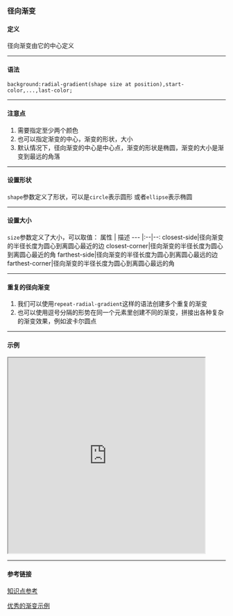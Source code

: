 ### 径向渐变
#### 定义
径向渐变由它的中心定义

---

#### 语法
`background:radial-gradient(shape size at position),start-color,...,last-color;`

---

#### 注意点
1. 需要指定至少两个颜色
2. 也可以指定渐变的中心，渐变的形状，大小
3. 默认情况下，径向渐变的中心是中心点，渐变的形状是椭圆，渐变的大小是渐变到最远的角落

---

#### 设置形状
`shape`参数定义了形状，可以是`circle`表示圆形 或者`ellipse`表示椭圆

---

#### 设置大小
`size`参数定义了大小，可以取值：
属性 | 描述 
--- |:--|--:
closest-side|径向渐变的半径长度为圆心到离圆心最近的边
closest-corner|径向渐变的半径长度为圆心到离圆心最近的角
farthest-side|径向渐变的半径长度为圆心到离圆心最远的边
farthest-corner|径向渐变的半径长度为圆心到离圆心最远的角

---

#### 重复的径向渐变
1. 我们可以使用`repeat-radial-gradient`这样的语法创建多个重复的渐变
2. 也可以使用逗号分隔的形势在同一个元素里创建不同的渐变，拼接出各种复杂的渐变效果，例如波卡尔圆点

---

#### 示例

<iframe width="90%" height="450" allowfullscreen="allowfullscreen" src="https://codepen.io/superwtt/embed/bGEZYap?height=450&theme-id=default&default-tab=result"></iframe>

---

#### 参考链接
[知识点参考](https://blog.csdn.net/huantuo4908/article/details/70209224?utm_source=blogxgwz8)

[优秀的渐变示例](https://leaverou.github.io/css3patterns/)

